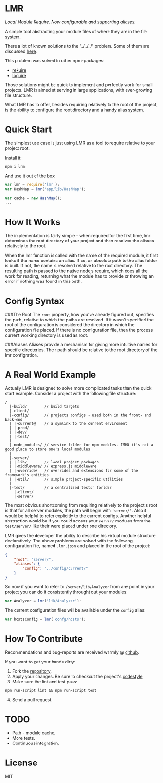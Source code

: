 LMR
===
*Local Module Require. Now configurable and supporting aliases.*

A simple tool abstracting your module files of where they are in the file system.

There a lot of known solutions to the '../../../' problem. Some of them are discussed [here](https://gist.github.com/branneman/8048520).

This problem was solved in other npm-packages:

* [rekuire](https://www.npmjs.org/package/rekuire)
* [loquire](https://www.npmjs.org/package/loquire)

Those solutions might be quick to implement and perfectly work for small projects. LMR is aimed at serving in large applications, with ever-growing file structure.

What LMR has to offer, besides requiring relatively to the root of the project, is the ability to configure the root directory and a handy alias system.

Quick Start
===

The simplest use case is just using LMR as a tool to require relative to your project root.

Install it:
```
npm i lrm
```

And use it out of the box:
```javascript
var lmr = require('lmr');
var HashMap = lmr('app/lib/HashMap');

var cache = new HashMap();
...
```

How It Works
===
The implementation is fairly simple - when required for the first time, lmr determines the root directory of your project and then resolves the aliases relatively to the root.

When the lmr function is called with the name of the required module, it first looks if the name contains an alias. If so, an absolute path to the alias folder is built. If not, the name is resolved relative to the root directory. The resulting path is passed to the native nodejs require, which does all the work for reading, returning what the module has to provide or throwing an error if nothing was found in this path.

Config Syntax
===

###The Root
The `root` property, how you've already figured out, specifies the path, relative to which the paths are resolved.
If it wasn't specified the root of the configuration is considered the directory in which the configuration file placed. If there is no configuration file, then the process current working directory is used as root.

###Aliases
Aliases provide a mechanism for giving more intuitive names for specific directories. Their path should be relative to the root directory of the lmr configration.

A Real World Example
===
Actually LMR is designed to solve more complicated tasks than the quick start example. Consider a project with the following file structure:
```
/
  |-build/        // build targets
  |-client/
  |-config/       // projects configs - used both in the front- and back-end
  | |-current@    // a symlink to the current enviroment
  | |-prod/
  | |-dev/
  | |-test/
  |
  |-node_modules/ // service folder for npm modules. IMHO it's not a good place to store one's local modules.
  |
  |-server/
  | |-lib/        // local project packages
  | |-middleware/ // express.js middleware
  | |-override/   // overrides and extensions for some of the framework's entities
  | |-util/       // simple project-specific utilities
  |
  |-test/         // a centralized tests' forlder
    |-client/
    |-server/

```
The most obvious shortcoming from requiring relatively to the project's root is that for all server modules, the path will begin with `'server/'`. Also it would be helpful to refer explicitly to the current configs. Another helpful abstraction would be if you could access your `server/` modules from the `test/server/` like their were placed under one directory.

LMR gives the developer the ability to describe his virtual module structure declaratively. The above problems are solved with the following configuration file, named `.lmr.json` and  placed in the root of the project:
```json
{
    "root": "server/",
    "aliases": {
        "config": "../config/current/"
    }
}
```

So now if you want to refer to `/server/lib/Analyzer` from any point in your project you can do it consistently throught out your modules:
```javascript
var Analyzer = lmr('lib/Analyzer');
```

The current configuration files will be available under the `config` alias:
```javascript
var hostsConfig = lmr('confg/hosts');
```

How To Contribute
===
Recommendations and bug-reports are received warmly @ [github](https://github.com/dodev/lmr/issues).

If you want to get your hands dirty:

1) Fork the [repository](https://github.com/dodev/lmr/fork).
2) Apply your changes. Be sure to checkout the project's [codestyle](https://github.com/yandex/codestyle/blob/master/javascript.md)
3) Make sure the lint and test pass:
```
npm run-script lint && npm run-script test
```
4) Send a pull request.

TODO
===
* Path - module cache.
* More tests.
* Continuous integration.

License
===
MIT
